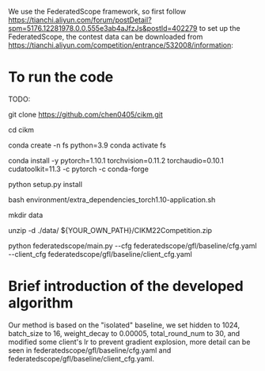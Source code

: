 We use the FederatedScope framework, so first follow https://tianchi.aliyun.com/forum/postDetail?spm=5176.12281978.0.0.555e3ab4aJfzJs&postId=402279 to set up the FederatedScope, the contest data can be downloaded from https://tianchi.aliyun.com/competition/entrance/532008/information:

# To run the code

TODO: 

git clone https://github.com/chen0405/cikm.git

cd cikm

conda create -n fs python=3.9
conda activate fs

conda install -y pytorch=1.10.1 torchvision=0.11.2 torchaudio=0.10.1 cudatoolkit=11.3 -c pytorch -c conda-forge

python setup.py install

bash environment/extra_dependencies_torch1.10-application.sh

mkdir data

unzip -d ./data/ ${YOUR_OWN_PATH}/CIKM22Competition.zip

python federatedscope/main.py --cfg federatedscope/gfl/baseline/cfg.yaml --client_cfg federatedscope/gfl/baseline/client_cfg.yaml

# Brief introduction of the developed algorithm
Our method is based on the "isolated" baseline, we set hidden to 1024, batch_size to 16, weight_decay to 0.00005, total_round_num to 30, and modified some client's lr to prevent gradient explosion, more detail can be seen in federatedscope/gfl/baseline/cfg.yaml and federatedscope/gfl/baseline/client_cfg.yaml.
